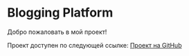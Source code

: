 # Blogging Platform

Добро пожаловать в мой проект!

Проект доступен по следующей ссылке: [Проект на GitHub](https://0c90-188-0-144-205.ngrok-free.app/)

